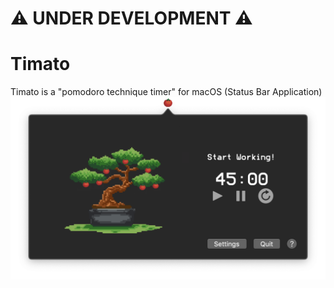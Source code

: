 # ⚠️ UNDER DEVELOPMENT ⚠️
# Timato
Timato is a "pomodoro technique timer" for macOS (Status Bar Application)
![full](/Images/full_rm_0.png)

